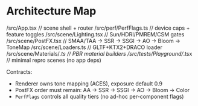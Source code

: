 # Architecture Map
/src/App.tsx                  // scene shell + router
/src/perf/PerfFlags.ts        // device caps + feature toggles
/src/scene/Lighting.tsx       // Sun/HDRI/PMREM/CSM gates
/src/scene/PostFX.tsx         // SMAA/TAA -> SSR -> SSGI -> AO -> Bloom -> ToneMap
/src/scene/Loaders.ts         // GLTF+KTX2+DRACO loader
/src/scene/Materials/*.ts     // PBR material builders
/src/tests/Playground/*.tsx   // minimal repro scenes (no app deps)

Contracts:
- Renderer owns tone mapping (ACES), exposure default 0.9
- PostFX order must remain: AA → SSR → SSGI → AO → Bloom → Color
- `PerfFlags` controls all quality tiers (no ad-hoc per-component flags)